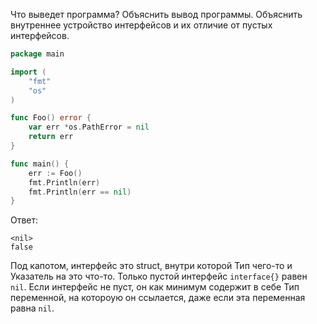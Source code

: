 Что выведет программа? Объяснить вывод программы. Объяснить внутреннее устройство интерфейсов и их отличие от пустых интерфейсов.

```go
package main

import (
	"fmt"
	"os"
)

func Foo() error {
	var err *os.PathError = nil
	return err
}

func main() {
	err := Foo()
	fmt.Println(err)
	fmt.Println(err == nil)
}
```

Ответ:
```
<nil>
false
```

Под капотом, интерфейс это struct, внутри которой Тип чего-то и Указатель на это что-то. Только пустой интерфейс `interface{}` равен `nil`. Если интерфейс не пуст, он как минимум содержит в себе Тип переменной, на котороую он ссылается, даже если эта переменная равна `nil`.
